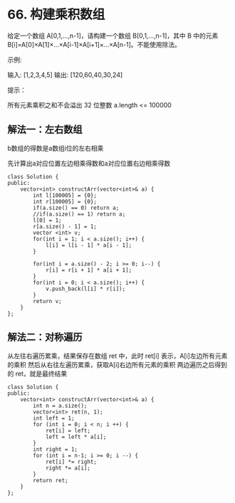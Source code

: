 # 66. 构建乘积数组

给定一个数组 A[0,1,…,n-1]，请构建一个数组 B[0,1,…,n-1]，其中 B 中的元素 B[i]=A[0]×A[1]×…×A[i-1]×A[i+1]×…×A[n-1]。不能使用除法。

示例:

输入: [1,2,3,4,5]
输出: [120,60,40,30,24]


提示：

所有元素乘积之和不会溢出 32 位整数
a.length <= 100000

## 解法一：左右数组

b数组的得数是a数组i位的左右相乘

先计算出a对应位置左边相乘得数和a对应位置右边相乘得数

```
class Solution {
public:
    vector<int> constructArr(vector<int>& a) {
        int l[100005] = {0};
        int r[100005] = {0};
        if(a.size() == 0) return a;
        //if(a.size() == 1) return a;
        l[0] = 1;
        r[a.size() - 1] = 1;
        vector <int> v;
        for(int i = 1; i < a.size(); i++) {
            l[i] = l[i - 1] * a[i - 1];
        }
        
        for(int i = a.size() - 2; i >= 0; i--) {
            r[i] = r[i + 1] * a[i + 1];
        }
        for(int i = 0; i < a.size(); i++) {
            v.push_back(l[i] * r[i]);
        }
        return v;
    }
};    
```

## 解法二：对称遍历

从左往右遍历累乘，结果保存在数组 ret 中，此时 ret[i] 表示，A[i]左边所有元素的乘积
然后从右往左遍历累乘，获取A[i]右边所有元素的乘积
两边遍历之后得到的 ret，就是最终结果

```
class Solution {
public:
    vector<int> constructArr(vector<int>& a) {
        int n = a.size();
        vector<int> ret(n, 1);
        int left = 1;
        for (int i = 0; i < n; i ++) {
            ret[i] = left;
            left = left * a[i];
        } 
        int right = 1;
        for (int i = n-1; i >= 0; i --) {
            ret[i] *= right;
            right *= a[i];
        }
        return ret;
    }
};    
```





